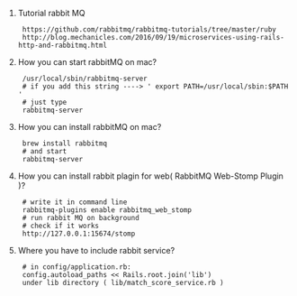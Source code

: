 1. Tutorial rabbit MQ

        https://github.com/rabbitmq/rabbitmq-tutorials/tree/master/ruby
        http://blog.mechanicles.com/2016/09/19/microservices-using-rails-http-and-rabbitmq.html
1. How you can start rabbitMQ on mac?
        
        /usr/local/sbin/rabbitmq-server
        # if you add this string ----> ' export PATH=/usr/local/sbin:$PATH '
        # just type
        rabbitmq-server
1. How you can install rabbitMQ on mac?
    
        brew install rabbitmq
        # and start
        rabbitmq-server
2. How you can install rabbit plagin for web( RabbitMQ Web-Stomp Plugin )?
        
        # write it in command line
        rabbitmq-plugins enable rabbitmq_web_stomp
        # run rabbit MQ on background
        # check if it works
        http://127.0.0.1:15674/stomp
 
3. Where you have to include rabbit service?
        
        # in config/application.rb:
        config.autoload_paths << Rails.root.join('lib')
        under lib directory ( lib/match_score_service.rb )
